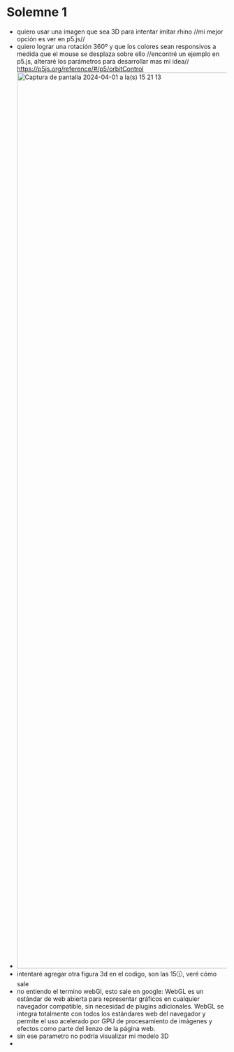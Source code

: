 # Solemne 1
- quiero usar una imagen que sea 3D para intentar imitar rhino
//mi mejor opción es ver en p5.js//
- quiero lograr una rotación 360º y que los colores sean responsivos a medida que el mouse se desplaza sobre ello
//encontré un ejemplo en p5.js, alteraré los parámetros para desarrollar mas mi idea//
https://p5js.org/reference/#/p5/orbitControl
- <img width="2048" alt="Captura de pantalla 2024-04-01 a la(s) 15 21 13" src="https://github.com/emiguerra/dis9034-2024-1/assets/128399363/d13ea29e-dcd1-4a72-b849-789015949a8d">
- intentaré agregar otra figura 3d en el codigo, son las 15🕧, veré cómo sale
- no entiendo el termino webGl, esto sale en google: WebGL es un estándar de web abierta para representar gráficos en cualquier navegador compatible,
sin necesidad de plugins adicionales. WebGL se integra totalmente con todos los estándares web del navegador y permite el uso acelerado por GPU de procesamiento de imágenes y efectos como parte del lienzo de la página web.
- sin ese parametro no podría visualizar mi modelo 3D
-
